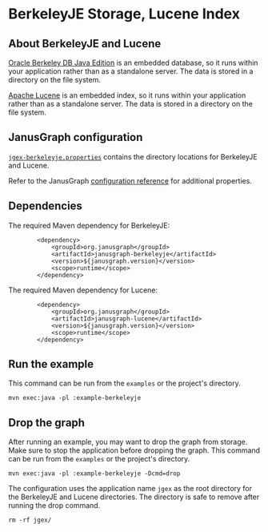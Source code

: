 # BerkeleyJE Storage, Lucene Index

## About BerkeleyJE and Lucene

[Oracle Berkeley DB Java Edition](https://www.oracle.com/technetwork/database/berkeleydb/overview/index-093405.html)
is an embedded database, so it runs within your application rather than as
a standalone server. The data is stored in a directory on the file system.

[Apache Lucene](https://lucene.apache.org/) is an embedded index, so it runs
within your application rather than as a standalone server. The data is
stored in a directory on the file system.

## JanusGraph configuration

[`jgex-berkeleyje.properties`](conf/jgex-berkeleyje.properties) contains
the directory locations for BerkeleyJE and Lucene.

Refer to the JanusGraph [configuration reference](https://docs.janusgraph.org/basics/configuration-reference/)
for additional properties.

## Dependencies

The required Maven dependency for BerkeleyJE:

```
        <dependency>
            <groupId>org.janusgraph</groupId>
            <artifactId>janusgraph-berkeleyje</artifactId>
            <version>${janusgraph.version}</version>
            <scope>runtime</scope>
        </dependency>
```

The required Maven dependency for Lucene:

```
        <dependency>
            <groupId>org.janusgraph</groupId>
            <artifactId>janusgraph-lucene</artifactId>
            <version>${janusgraph.version}</version>
            <scope>runtime</scope>
        </dependency>
```

## Run the example

This command can be run from the `examples` or the project's directory.

```
mvn exec:java -pl :example-berkeleyje
```

## Drop the graph

After running an example, you may want to drop the graph from storage. Make
sure to stop the application before dropping the graph. This command can be
run from the `examples` or the project's directory.

```
mvn exec:java -pl :example-berkeleyje -Dcmd=drop
```

The configuration uses the application name `jgex` as the root directory
for the BerkeleyJE and Lucene directories. The directory is safe to remove
after running the drop command.

```
rm -rf jgex/
```
